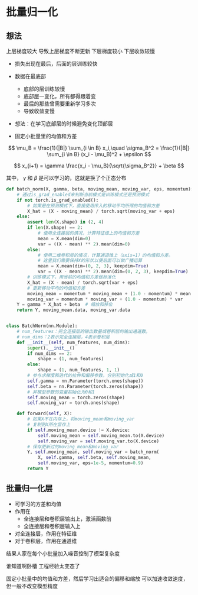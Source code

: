 # 批量归一化

## 想法

上层梯度较大 导致上层梯度不断更新
下层梯度较小 下层收敛较慢

- 损失出现在最后，后面的层训练较快
- 数据在最底部
  - 底部的层训练较慢
  - 底部层一变化，所有都得跟着变
  - 最后的那些曾需要重新学习多次
  - 导致收敛变慢
- 想法：在学习底部层的时候避免变化顶部层



- 固定小批量里的均值和方差


$$
\mu_B = \frac{1}{|B|} \sum_{i \in B} x_i,\quad 
\sigma_B^2 = \frac{1}{|B|} \sum_{i \in B} (x_i - \mu_B)^2 + \epsilon
$$

$$
x_{i+1} = \gamma \frac{x_i - \mu_B}{\sqrt{\sigma_B^2}} + \beta
$$



其中，
$\gamma$
和
$\beta$
是可以学习的，这就是换了个正态分布

```python
def batch_norm(X, gamma, beta, moving_mean, moving_var, eps, momentum):
    # 通过is_grad_enabled来判断当前模式是训练模式还是预测模式
    if not torch.is_grad_enabled():
        # 如果是在预测模式下，直接使用传入的移动平均所得的均值和方差
        X_hat = (X - moving_mean) / torch.sqrt(moving_var + eps)
    else:
        assert len(X.shape) in (2, 4)
        if len(X.shape) == 2:
            # 使用全连接层的情况，计算特征维上的均值和方差
            mean = X.mean(dim=0)
            var = ((X - mean) ** 2).mean(dim=0)
        else:
            # 使用二维卷积层的情况，计算通道维上（axis=1）的均值和方差。
            # 这里我们需要保持X的形状以便后面可以做广播运算
            mean = X.mean(dim=(0, 2, 3), keepdim=True)
            var = ((X - mean) ** 2).mean(dim=(0, 2, 3), keepdim=True)
        # 训练模式下，用当前的均值和方差做标准化
        X_hat = (X - mean) / torch.sqrt(var + eps)
        # 更新移动平均的均值和方差
        moving_mean = momentum * moving_mean + (1.0 - momentum) * mean
        moving_var = momentum * moving_var + (1.0 - momentum) * var
    Y = gamma * X_hat + beta  # 缩放和移位
    return Y, moving_mean.data, moving_var.data


class BatchNorm(nn.Module):
    # num_features：完全连接层的输出数量或卷积层的输出通道数。
    # num_dims：2表示完全连接层，4表示卷积层
    def __init__(self, num_features, num_dims):
        super().__init__()
        if num_dims == 2:
            shape = (1, num_features)
        else:
            shape = (1, num_features, 1, 1)
        # 参与求梯度和迭代的拉伸和偏移参数，分别初始化成1和0
        self.gamma = nn.Parameter(torch.ones(shape))
        self.beta = nn.Parameter(torch.zeros(shape))
        # 非模型参数的变量初始化为0和1
        self.moving_mean = torch.zeros(shape)
        self.moving_var = torch.ones(shape)

    def forward(self, X):
        # 如果X不在内存上，将moving_mean和moving_var
        # 复制到X所在显存上
        if self.moving_mean.device != X.device:
            self.moving_mean = self.moving_mean.to(X.device)
            self.moving_var = self.moving_var.to(X.device)
        # 保存更新过的moving_mean和moving_var
        Y, self.moving_mean, self.moving_var = batch_norm(
            X, self.gamma, self.beta, self.moving_mean,
            self.moving_var, eps=1e-5, momentum=0.9)
        return Y
```







## 批量归一化层

- 可学习的方差和均值
- 作用在
  - 全连接层和卷积层输出上，激活函数前
  - 全连接层和卷积层输入上
- 对全连接层，作用在特征维
- 对于卷积层，作用在通道维

结果人家在每个小批量加入噪音控制了模型复杂度

谁知道啊卧槽 工程经验太变态了





固定小批量中的均值和方差，然后学习出适合的偏移和缩放
可以加速收敛速度，但一般不改变模型精度




